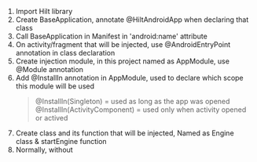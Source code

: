 

1. Import Hilt library
2. Create BaseApplication, annotate @HiltAndroidApp when declaring that class
3. Call BaseApplication in Manifest in 'android:name' attribute
4. On activity/fragment that will be injected, use @AndroidEntryPoint annotation in class declaration
5. Create injection module, in this project named as AppModule, use @Module annotation
6. Add @InstallIn annotation in AppModule, used to declare which scope this module will be used
   > @InstallIn(Singleton)  = used as long as the app was opened 
   > @InstallIn(ActivityComponent) = used only when activity opened or actived
7. Create class and its function that will be injected, Named as Engine class & startEngine function
8. Normally, without 